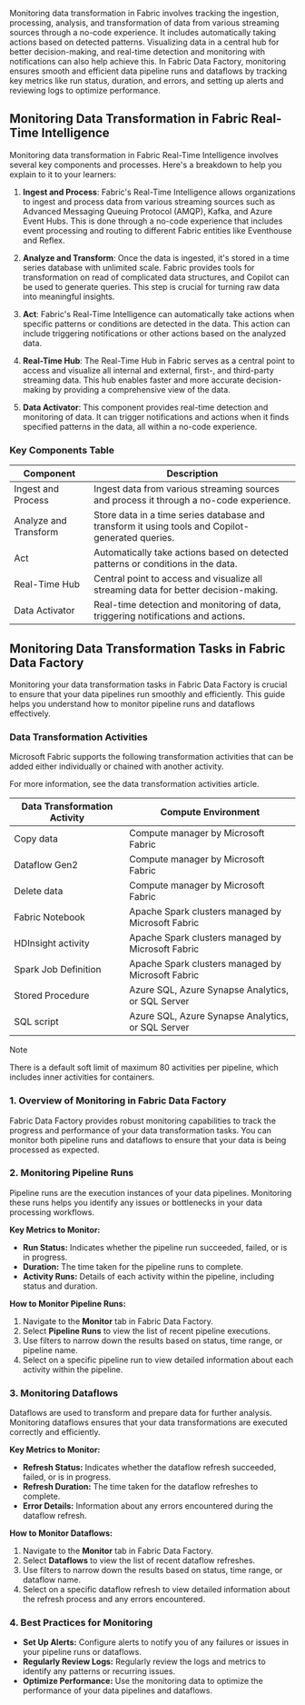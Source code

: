 Monitoring data transformation in Fabric involves tracking the ingestion, processing, analysis, and transformation of data from various streaming sources through a no-code experience. It includes automatically taking actions based on detected patterns. Visualizing data in a central hub for better decision-making, and real-time detection and monitoring with notifications can also help achieve this. In Fabric Data Factory, monitoring ensures smooth and efficient data pipeline runs and dataflows by tracking key metrics like run status, duration, and errors, and setting up alerts and reviewing logs to optimize performance.

## Monitoring Data Transformation in Fabric Real-Time Intelligence

Monitoring data transformation in Fabric Real-Time Intelligence involves several key components and processes. Here's a breakdown to help you explain to it to your learners:

1. **Ingest and Process**: Fabric's Real-Time Intelligence allows organizations to ingest and process data from various streaming sources such as Advanced Messaging Queuing Protocol (AMQP), Kafka, and Azure Event Hubs. This is done through a no-code experience that includes event processing and routing to different Fabric entities like Eventhouse and Reflex.

2. **Analyze and Transform**: Once the data is ingested, it's stored in a time series database with unlimited scale. Fabric provides tools for transformation on read of complicated data structures, and Copilot can be used to generate queries. This step is crucial for turning raw data into meaningful insights.

3. **Act**: Fabric's Real-Time Intelligence can automatically take actions when specific patterns or conditions are detected in the data. This action can include triggering notifications or other actions based on the analyzed data.

4. **Real-Time Hub**: The Real-Time Hub in Fabric serves as a central point to access and visualize all internal and external, first-, and third-party streaming data. This hub enables faster and more accurate decision-making by providing a comprehensive view of the data.

5. **Data Activator**: This component provides real-time detection and monitoring of data. It can trigger notifications and actions when it finds specified patterns in the data, all within a no-code experience.

### Key Components Table

| Component          | Description                                                                 |
|--------------------|-----------------------------------------------------------------------------|
| Ingest and Process | Ingest data from various streaming sources and process it through a no-code experience. |
| Analyze and Transform | Store data in a time series database and transform it using tools and Copilot-generated queries. |
| Act                | Automatically take actions based on detected patterns or conditions in the data. |
| Real-Time Hub      | Central point to access and visualize all streaming data for better decision-making. |
| Data Activator     | Real-time detection and monitoring of data, triggering notifications and actions. |

## Monitoring Data Transformation Tasks in Fabric Data Factory

Monitoring your data transformation tasks in Fabric Data Factory is crucial to ensure that your data pipelines run smoothly and efficiently. This guide helps you understand how to monitor pipeline runs and dataflows effectively.

### Data Transformation Activities

Microsoft Fabric supports the following transformation activities that can be added either individually or chained with another activity.

For more information, see the data transformation activities article.

| Data Transformation Activity | Compute Environment |
|------------------------------|---------------------|
| Copy data                    | Compute manager by Microsoft Fabric |
| Dataflow Gen2                | Compute manager by Microsoft Fabric |
| Delete data                  | Compute manager by Microsoft Fabric |
| Fabric Notebook              | Apache Spark clusters managed by Microsoft Fabric |
| HDInsight activity           | Apache Spark clusters managed by Microsoft Fabric |
| Spark Job Definition         | Apache Spark clusters managed by Microsoft Fabric |
| Stored Procedure             | Azure SQL, Azure Synapse Analytics, or SQL Server |
| SQL script                   | Azure SQL, Azure Synapse Analytics, or SQL Server |

> [!NOTE]
> There is a default soft limit of maximum 80 activities per pipeline, which includes inner activities for containers.

### **1. Overview of Monitoring in Fabric Data Factory**

Fabric Data Factory provides robust monitoring capabilities to track the progress and performance of your data transformation tasks. You can monitor both pipeline runs and dataflows to ensure that your data is being processed as expected.

### **2. Monitoring Pipeline Runs**

Pipeline runs are the execution instances of your data pipelines. Monitoring these runs helps you identify any issues or bottlenecks in your data processing workflows.

**Key Metrics to Monitor:**

- **Run Status:** Indicates whether the pipeline run succeeded, failed, or is in progress.
- **Duration:** The time taken for the pipeline runs to complete.
- **Activity Runs:** Details of each activity within the pipeline, including status and duration.

**How to Monitor Pipeline Runs:**

1. Navigate to the **Monitor** tab in Fabric Data Factory.
2. Select **Pipeline Runs** to view the list of recent pipeline executions.
3. Use filters to narrow down the results based on status, time range, or pipeline name.
4. Select on a specific pipeline run to view detailed information about each activity within the pipeline.

### **3. Monitoring Dataflows**

Dataflows are used to transform and prepare data for further analysis. Monitoring dataflows ensures that your data transformations are executed correctly and efficiently.

**Key Metrics to Monitor:**

- **Refresh Status:** Indicates whether the dataflow refresh succeeded, failed, or is in progress.
- **Refresh Duration:** The time taken for the dataflow refreshes to complete.
- **Error Details:** Information about any errors encountered during the dataflow refresh.

**How to Monitor Dataflows:**

1. Navigate to the **Monitor** tab in Fabric Data Factory.
2. Select **Dataflows** to view the list of recent dataflow refreshes.
3. Use filters to narrow down the results based on status, time range, or dataflow name.
4. Select on a specific dataflow refresh to view detailed information about the refresh process and any errors encountered.

### **4. Best Practices for Monitoring**

- **Set Up Alerts:** Configure alerts to notify you of any failures or issues in your pipeline runs or dataflows.
- **Regularly Review Logs:** Regularly review the logs and metrics to identify any patterns or recurring issues.
- **Optimize Performance:** Use the monitoring data to optimize the performance of your data pipelines and dataflows.
